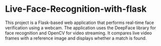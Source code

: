 # Live-Face-Recognition-with-flask
This project is a Flask-based web application that performs real-time face verification using a webcam. The application uses the DeepFace library for face recognition and OpenCV for video streaming. It compares live video frames with a reference image and displays whether a match is found.
